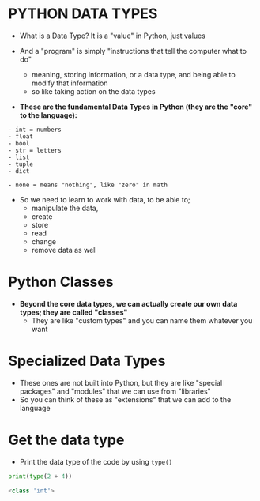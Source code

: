 
# PYTHON DATA TYPES

- What is a Data Type? It is a "value" in Python, just values
- And a "program" is simply "instructions that tell the computer what to do"
	- meaning, storing information, or a data type, and being able to modify that information
	- so like taking action on the data types

- **These are the fundamental Data Types in Python (they are the "core" to the language):**
```
- int = numbers
- float
- bool
- str = letters
- list
- tuple
- dict
  
- none = means "nothing", like "zero" in math
```

- So we need to learn to work with data, to be able to;
	- manipulate the data,
	- create
	- store
	- read
	- change
	- remove data as well 


# Python Classes

- **Beyond the core data types, we can actually create our own data types; they are called "classes"**
	- They are like "custom types" and you can name them whatever you want 


# Specialized Data Types

- These ones are not built into Python, but they are like "special packages" and "modules" that we can use from "libraries"
- So you can think of these as "extensions" that we can add to the language


# Get the data type

- Print the data type of the code by using `type()`
```python
print(type(2 + 4))

<class 'int'>
```
